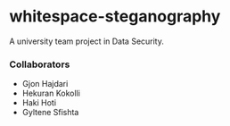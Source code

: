# whitespace-steganography

A university team project in Data Security.

### Collaborators
- Gjon Hajdari
- Hekuran Kokolli
- Haki Hoti
- Gyltene Sfishta
